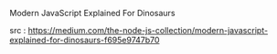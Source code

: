 Modern JavaScript Explained For Dinosaurs

src : https://medium.com/the-node-js-collection/modern-javascript-explained-for-dinosaurs-f695e9747b70
